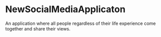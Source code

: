 # NewSocialMediaApplicaton
An application where all people regardless of their life experience come together and share their views.
